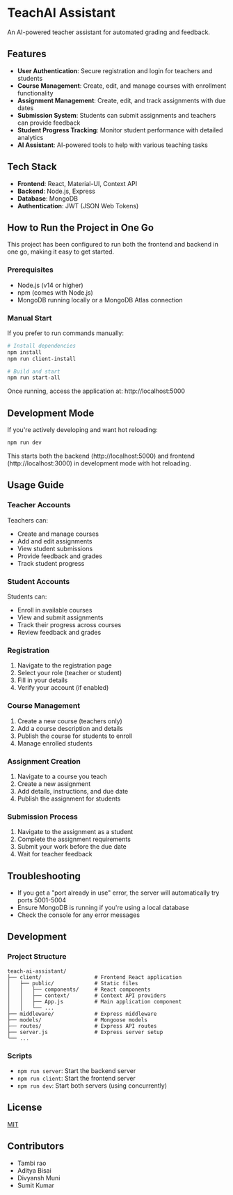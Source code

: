 # TeachAI Assistant

An AI-powered teacher assistant for automated grading and feedback.

## Features

- **User Authentication**: Secure registration and login for teachers and students
- **Course Management**: Create, edit, and manage courses with enrollment functionality
- **Assignment Management**: Create, edit, and track assignments with due dates
- **Submission System**: Students can submit assignments and teachers can provide feedback
- **Student Progress Tracking**: Monitor student performance with detailed analytics
- **AI Assistant**: AI-powered tools to help with various teaching tasks

## Tech Stack

- **Frontend**: React, Material-UI, Context API
- **Backend**: Node.js, Express
- **Database**: MongoDB
- **Authentication**: JWT (JSON Web Tokens)

## How to Run the Project in One Go

This project has been configured to run both the frontend and backend in one go, making it easy to get started.

### Prerequisites

- Node.js (v14 or higher)
- npm (comes with Node.js)
- MongoDB running locally or a MongoDB Atlas connection



### Manual Start

If you prefer to run commands manually:

```bash
# Install dependencies
npm install
npm run client-install

# Build and start
npm run start-all
```

Once running, access the application at: http://localhost:5000

## Development Mode

If you're actively developing and want hot reloading:

```bash
npm run dev 
```

This starts both the backend (http://localhost:5000) and frontend (http://localhost:3000) in development mode with hot reloading.

## Usage Guide

### Teacher Accounts

Teachers can:
- Create and manage courses
- Add and edit assignments
- View student submissions
- Provide feedback and grades
- Track student progress

### Student Accounts

Students can:
- Enroll in available courses
- View and submit assignments
- Track their progress across courses
- Review feedback and grades

### Registration

1. Navigate to the registration page
2. Select your role (teacher or student)
3. Fill in your details
4. Verify your account (if enabled)

### Course Management

1. Create a new course (teachers only)
2. Add a course description and details
3. Publish the course for students to enroll
4. Manage enrolled students

### Assignment Creation

1. Navigate to a course you teach
2. Create a new assignment
3. Add details, instructions, and due date
4. Publish the assignment for students

### Submission Process

1. Navigate to the assignment as a student
2. Complete the assignment requirements
3. Submit your work before the due date
4. Wait for teacher feedback

## Troubleshooting

- If you get a "port already in use" error, the server will automatically try ports 5001-5004
- Ensure MongoDB is running if you're using a local database
- Check the console for any error messages

## Development

### Project Structure

```
teach-ai-assistant/
├── client/                 # Frontend React application
│   ├── public/             # Static files
│   │   ├── components/     # React components
│   │   ├── context/        # Context API providers
│   │   ├── App.js          # Main application component
│   │   └── ...
├── middleware/             # Express middleware
├── models/                 # Mongoose models
├── routes/                 # Express API routes
├── server.js               # Express server setup
└── ...
```

### Scripts

- `npm run server`: Start the backend server
- `npm run client`: Start the frontend server
- `npm run dev`: Start both servers (using concurrently)

## License

[MIT](LICENSE)

## Contributors

- Tambi rao  
- Aditya Bisai 
- Divyansh Muni 
- Sumit Kumar